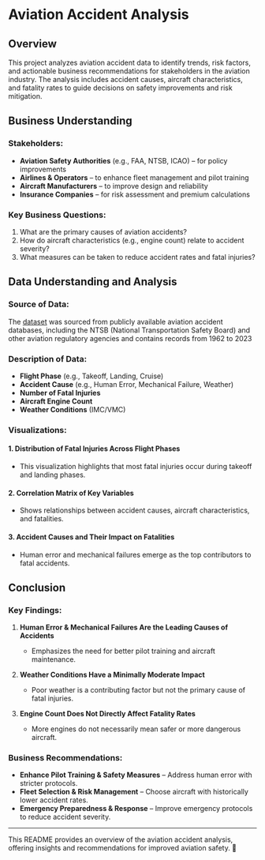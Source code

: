 # Aviation Accident Analysis

## Overview
This project analyzes aviation accident data to identify trends, risk factors, and actionable business recommendations for stakeholders in the aviation industry. The analysis includes accident causes, aircraft characteristics, and fatality rates to guide decisions on safety improvements and risk mitigation.

## Business Understanding
### Stakeholders:
- **Aviation Safety Authorities** (e.g., FAA, NTSB, ICAO) – for policy improvements
- **Airlines & Operators** – to enhance fleet management and pilot training
- **Aircraft Manufacturers** – to improve design and reliability
- **Insurance Companies** – for risk assessment and premium calculations

### Key Business Questions:
1. What are the primary causes of aviation accidents?
2. How do aircraft characteristics (e.g., engine count) relate to accident severity?
3. What measures can be taken to reduce accident rates and fatal injuries?

## Data Understanding and Analysis
### Source of Data:
The [dataset](https://www.kaggle.com/datasets/khsamaha/aviation-accident-database-synopses) was sourced from publicly available aviation accident databases, including the NTSB (National Transportation Safety Board) and other aviation regulatory agencies and contains records from 1962 to 2023

### Description of Data:
- **Flight Phase** (e.g., Takeoff, Landing, Cruise)
- **Accident Cause** (e.g., Human Error, Mechanical Failure, Weather)
- **Number of Fatal Injuries**
- **Aircraft Engine Count**
- **Weather Conditions** (IMC/VMC)

### Visualizations:
#### 1. **Distribution of Fatal Injuries Across Flight Phases**
   - This visualization highlights that most fatal injuries occur during takeoff and landing phases.
   
#### 2. **Correlation Matrix of Key Variables**
   - Shows relationships between accident causes, aircraft characteristics, and fatalities.
   
#### 3. **Accident Causes and Their Impact on Fatalities**
   - Human error and mechanical failures emerge as the top contributors to fatal accidents.

## Conclusion
### Key Findings:
1. **Human Error & Mechanical Failures Are the Leading Causes of Accidents**
   - Emphasizes the need for better pilot training and aircraft maintenance.

2. **Weather Conditions Have a Minimally Moderate Impact**
   - Poor weather is a contributing factor but not the primary cause of fatal injuries.

3. **Engine Count Does Not Directly Affect Fatality Rates**
   - More engines do not necessarily mean safer or more dangerous aircraft.

### Business Recommendations:
- **Enhance Pilot Training & Safety Measures** – Address human error with stricter protocols.
- **Fleet Selection & Risk Management** – Choose aircraft with historically lower accident rates.
- **Emergency Preparedness & Response** – Improve emergency protocols to reduce accident severity.

---
This README provides an overview of the aviation accident analysis, offering insights and recommendations for improved aviation safety. 🚀
